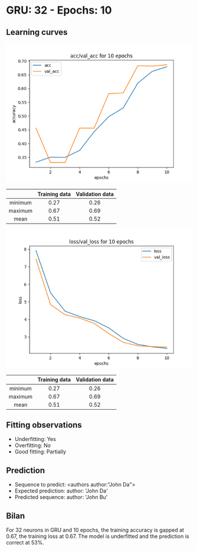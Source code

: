 # GRU: 32 - Epochs: 10

## Learning curves
![accuracy plot](./analysis/compar_epochs/4350/acc_valacc_10.png)

|          |      Training data      |  Validation data |
|:--------:|:-----------------------:|:----------------:|
| minimum  | 0.27                    | 0.26             |
| maximum  | 0.67                    | 0.69             |
|   mean   | 0.51                    | 0.52             |

![loss plot](./analysis/compar_epochs/4350/loss_valloss_10.png)

|          |      Training data      |  Validation data |
|:--------:|:-----------------------:|:----------------:|
| minimum  | 0.27                    | 0.26             |
| maximum  | 0.67                    | 0.69             |
|   mean   | 0.51                    | 0.52             |

## Fitting observations
* Underfitting: Yes
* Overfitting: No
* Good fitting: Partially

## Prediction
* Sequence to predict: \<authors author:"John Da">
* Expected prediction: author: 'John Da'
* Predicted sequence: author: 'John Bu'

## Bilan
For 32 neurons in GRU and 10 epochs, the training accuracy is gapped at 0.67, the training loss at 0.67. The model is underfitted and the prediction is correct at 53%.